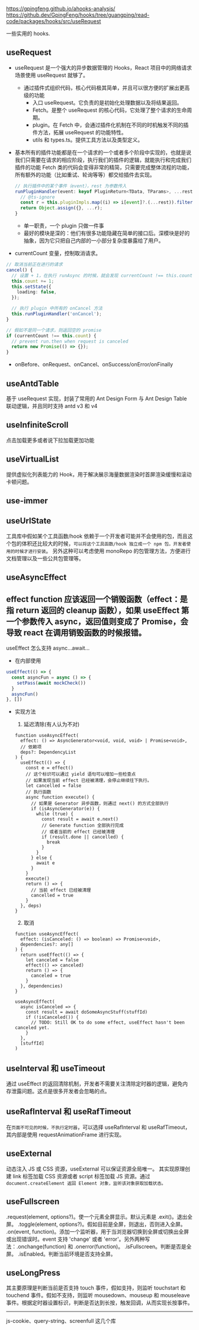 https://gpingfeng.github.io/ahooks-analysis/
https://github.dev/GpingFeng/hooks/tree/guangping/read-code/packages/hooks/src/useRequest

一些实用的 hooks.

## useRequest

- useRequest 是一个强大的异步数据管理的 Hooks，React 项目中的网络请求场景使用 useRequest 就够了。
  - 通过插件式组织代码，核心代码极其简单，并且可以很方便的扩展出更高级的功能
    - 入口 useRequest。它负责的是初始化处理数据以及将结果返回。
    - Fetch。是整个 useRequest 的核心代码，它处理了整个请求的生命周期。
    - plugin。在 Fetch 中，会通过插件化机制在不同的时机触发不同的插件方法，拓展 useRequest 的功能特性。
    - utils 和 types.ts。提供工具方法以及类型定义。
- 基本所有的插件功能都是在一个请求的一个或者多个阶段中实现的，也就是说我们只需要在请求的相应阶段，执行我们的插件的逻辑，就能执行和完成我们插件的功能
  Fetch 类的代码会变得非常的精简，只需要完成整体流程的功能，所有额外的功能（比如重试、轮询等等）都交给插件去实现。

  ```ts
  // 执行插件中的某个事件（event），rest 为参数传入
  runPluginHandler(event: keyof PluginReturn<TData, TParams>, ...rest: any[]) {
    // @ts-ignore
    const r = this.pluginImpls.map((i) => i[event]?.(...rest)).filter(Boolean);
    return Object.assign({}, ...r);
  }
  ```

  - 单一职责，一个 plugin 只做一件事
  - 最好的模块是深的：他们有很多功能隐藏在简单的接口后。深模块是好的抽象，因为它只把自己内部的一小部分复杂度暴露给了用户。

- currentCount 变量，控制取消请求。

```ts
// 取消当前正在进行的请求
cancel() {
  // 设置 + 1，在执行 runAsync 的时候，就会发现 currentCount !== this.count，从而达到取消请求的目的
  this.count += 1;
  this.setState({
    loading: false,
  });

  // 执行 plugin 中所有的 onCancel 方法
  this.runPluginHandler('onCancel');
}

// 假如不是同一个请求，则返回空的 promise
if (currentCount !== this.count) {
  // prevent run.then when request is canceled
  return new Promise(() => {});
}
```

- onBefore、onRequest、onCancel、onSuccess/onError/onFinally

## useAntdTable

基于 useRequest 实现，封装了常用的 Ant Design Form 与 Ant Design Table 联动逻辑，并且同时支持 antd v3 和 v4

## useInfiniteScroll

点击加载更多或者说下拉加载更加功能

## useVirtualList

提供虚拟化列表能力的 Hook，用于解决展示海量数据渲染时首屏渲染缓慢和滚动卡顿问题。

## use-immer

## useUrlState

工具库中假如某个工具函数/hook 依赖于一个开发者可能并不会使用的包，而且这个包的体积还比较大的时候，`可以将这个工具函数/hook 独立成一个 npm 包，开发者使用的时候才进行安装`。
另外这种可以考虑使用 monoRepo 的包管理方法，方便进行文档管理以及一些公共包管理等。

## useAsyncEffect

## effect function 应该返回一个销毁函数（effect：是指 return 返回的 cleanup 函数），如果 useEffect 第一个参数传入 async，返回值则变成了 Promise，会导致 react 在调用销毁函数的时候报错。

useEffect 怎么支持 async...await...

- 在内部使用

```ts
useEffect(() => {
  const asyncFun = async () => {
    setPass(await mockCheck())
  }
  asyncFun()
}, [])
```

- 实现方法

  1. 延迟清除(有人认为不对)

  ```tsx
  function useAsyncEffect(
    effect: () => AsyncGenerator<void, void, void> | Promise<void>,
    // 依赖项
    deps?: DependencyList
  ) {
    useEffect(() => {
      const e = effect()
      // 这个标识可以通过 yield 语句可以增加一些检查点
      // 如果发现当前 effect 已经被清理，会停止继续往下执行。
      let cancelled = false
      // 执行函数
      async function execute() {
        // 如果是 Generator 异步函数，则通过 next() 的方式全部执行
        if (isAsyncGenerator(e)) {
          while (true) {
            const result = await e.next()
            // Generate function 全部执行完成
            // 或者当前的 effect 已经被清理
            if (result.done || cancelled) {
              break
            }
          }
        } else {
          await e
        }
      }
      execute()
      return () => {
        // 当前 effect 已经被清理
        cancelled = true
      }
    }, deps)
  }
  ```

  2. 取消

  ```tsx
  function useAsyncEffect(
    effect: (isCanceled: () => boolean) => Promise<void>,
    dependencies?: any[]
  ) {
    return useEffect(() => {
      let canceled = false
      effect(() => canceled)
      return () => {
        canceled = true
      }
    }, dependencies)
  }

  useAsyncEffect(
    async isCanceled => {
      const result = await doSomeAsyncStuff(stuffId)
      if (!isCanceled()) {
        // TODO: Still OK to do some effect, useEffect hasn't been canceled yet.
      }
    },
    [stuffId]
  )
  ```

## useInterval 和 useTimeout

通过 useEffect 的返回清除机制，开发者不需要关注清除定时器的逻辑，避免内存泄露问题。这点是很多开发者会忽略的点。

## useRafInterval 和 useRafTimeout

在`页面不可见的时候，不执行定时器`，可以选择 useRafInterval 和 useRafTimeout，其内部是使用 requestAnimationFrame 进行实现。

## useExternal

动态注入 JS 或 CSS 资源，useExternal 可以保证资源全局唯一。
其实现原理创建 link 标签加载 CSS 资源或者 script 标签加载 JS 资源。通过 `document.createElement 返回 Element 对象，监听该对象获取加载状态。`

## useFullscreen

.request(element, options?)。使一个元素全屏显示。默认元素是 <html>
.exit()。退出全屏。
.toggle(element, options?)。假如目前是全屏，则退出，否则进入全屏。
.on(event, function)。添加一个监听器，用于当浏览器切换到全屏或切换出全屏或出现错误时。event 支持 'change' 或者 'error'。另外两种写法：.onchange(function) 和 .onerror(function)。
.isFullscreen。判断是否是全屏。
.isEnabled。判断当前环境是否支持全屏。

## useLongPress

其主要原理是判断当前是否支持 touch 事件，假如支持，则监听 touchstart 和 touchend 事件。假如不支持，则监听 mousedown、mouseup 和 mouseleave 事件。根据定时器设置标识，判断是否达到长按，触发回调，从而实现长按事件。

---

js-cookie、query-string、screenfull 这几个库
